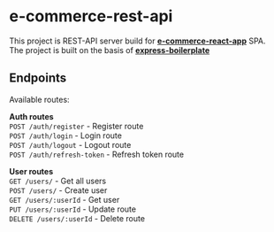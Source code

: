 # e-commerce-rest-api
This project is REST-API server build for **[e-commerce-react-app](https://github.com/vasilignatov/e-commerce-react-app)** SPA.\
The project is built on the basis of **[express-boilerplate](https://github.com/vasilignatov/express-boilerplate)** 



## Endpoints

Available routes:

**Auth routes**\
`POST /auth/register` - Register route\
`POST /auth/login` - Login route\
`POST /auth/logout` - Logout route\
`POST /auth/refresh-token` - Refresh token route

**User routes**\
`GET /users/` - Get all users\
`POST /users/` - Create user\
`GET /users/:userId` - Get user\
`PUT /users/:userId` - Update route\
`DELETE /users/:userId` - Delete route


